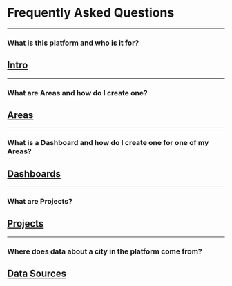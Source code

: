 
# Frequently Asked Questions 
______
### What is this platform and who is it for?

## [**Intro**](https://www.citiesense.com/docs/pages/01-Intro.md "Intro")
______
### What are Areas and how do I create one?

## [**Areas**](https://www.citiesense.com/docs/pages/02-Areas.md "Areas")
______
### What is a Dashboard and how do I create one for one of my Areas?

## [**Dashboards**](https://www.citiesense.com/docs/pages/03-Dashboards.md "Dashboards")
______
### What are Projects? 

## [**Projects**](https://www.citiesense.com/docs/pages/04-Projects.md "Projects")
______
### Where does data about a city in the platform come from? 

## [**Data Sources**](https://www.citiesense.com/docs/pages/05-Sources.md "Citiesense Data Sources")

